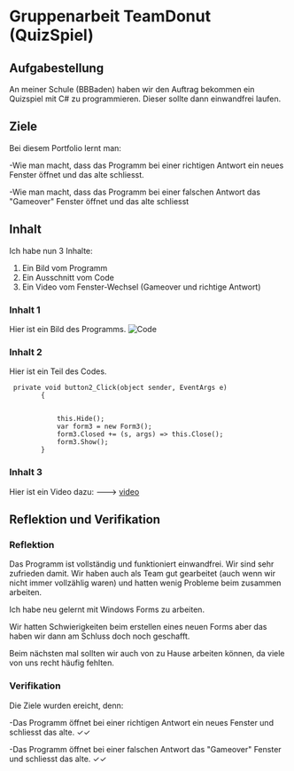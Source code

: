 # Gruppenarbeit TeamDonut (QuizSpiel)



## Aufgabestellung 

An meiner Schule (BBBaden) haben wir den Auftrag bekommen ein Quizspiel mit C# zu programmieren. Dieser sollte dann einwandfrei laufen. 

## Ziele

Bei diesem Portfolio lernt man:

-Wie man macht, dass das Programm bei einer richtigen Antwort ein neues Fenster öffnet und das alte schliesst.

-Wie man macht, dass das Programm bei einer falschen Antwort das "Gameover" Fenster öffnet und das alte schliesst



## Inhalt
Ich habe nun 3 Inhalte:
1. Ein Bild vom Programm
2. Ein Ausschnitt vom Code
3. Ein Video vom Fenster-Wechsel (Gameover und richtige Antwort)

### Inhalt 1

Hier ist ein Bild des Programms.
![Code](https://snipboard.io/QFlw5D.jpg)
### Inhalt 2

Hier ist ein Teil des Codes. 

```
 private void button2_Click(object sender, EventArgs e)
        {


            this.Hide();
            var form3 = new Form3();
            form3.Closed += (s, args) => this.Close();
            form3.Show();
        }
```

### Inhalt 3
Hier ist ein Video dazu: ---> [video](https://www.youtube.com/watch?v=Ac4kUrP93yg)

## Reflektion und Verifikation

### Reflektion
Das Programm ist vollständig und funktioniert einwandfrei. Wir sind sehr zufrieden damit. Wir haben auch als Team gut gearbeitet (auch wenn wir nicht immer vollzählig waren) und hatten wenig Probleme beim zusammen arbeiten. 

Ich habe neu gelernt mit Windows Forms zu arbeiten. 

Wir hatten Schwierigkeiten beim erstellen eines neuen Forms aber das haben wir dann am Schluss doch noch geschafft.

Beim nächsten mal sollten wir auch von zu Hause arbeiten können, da viele von uns recht häufig fehlten.

### Verifikation 
Die Ziele wurden ereicht, denn:

-Das Programm öffnet bei einer richtigen Antwort ein neues Fenster und schliesst das alte.  ✓✓

-Das Programm öffnet bei einer falschen Antwort das "Gameover" Fenster und schliesst das alte.  ✓✓




